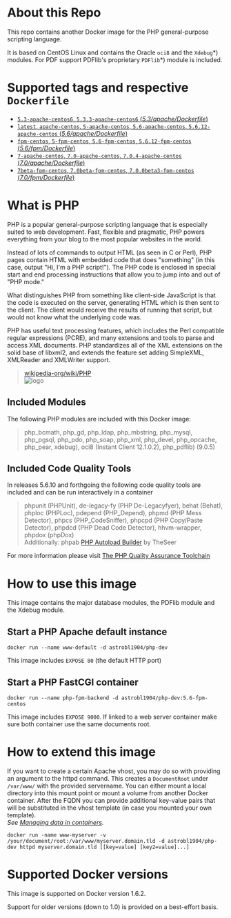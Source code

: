 # About this Repo

This repo contains another Docker image for the PHP general-purpose scripting language.

It is based on CentOS Linux and contains the Oracle `oci8` and the
`Xdebug`\*) modules. For PDF support PDFlib's proprietary `PDFlib`\*) module is
included.

# Supported tags and respective `Dockerfile`

- [`5.3-apache-centos6`, `5.3.3-apache-centos6` (*5.3/apache/Dockerfile*)](https://github.com/astrobl1904/docker-library/tree/master/php-dev/5.3/apache/Dockerfile)
- [`latest`, `apache-centos`, `5-apache-centos`, `5.6-apache-centos`, `5.6.12-apache-centos` (*5.6/apache/Dockerfile*)](https://github.com/astrobl1904/docker-library/tree/master/php-dev/5.6/apache/Dockerfile)
- [`fpm-centos`, `5-fpm-centos`, `5.6-fpm-centos`, `5.6.12-fpm-centos` (*5.6/fpm/Dockerfile*)](https://github.com/astrobl1904/docker-library/tree/master/php-dev/5.6/fpm/Dockerfile)
- [`7-apache-centos`, `7.0-apache-centos`, `7.0.4-apache-centos` (*7.0/apache/Dockerfile*)](https://github.com/astrobl1904/docker-library/tree/master/php-dev/7.0/apache/Dockerfile)
- [`7beta-fpm-centos`, `7.0beta-fpm-centos`, `7.0.0beta3-fpm-centos` (*7.0/fpm/Dockerfile*)](https://github.com/astrobl1904/docker-library/tree/master/php-dev/7.0/fpm/Dockerfile)

# What is PHP

PHP is a popular general-purpose scripting language that is especially suited to web development.
Fast, flexible and pragmatic, PHP powers everything from your blog to the most popular websites in the world.

Instead of lots of commands to output HTML (as seen in C or Perl), PHP pages contain HTML with embedded code that does "something" (in this case, output "Hi, I'm a PHP script!"). The PHP code is enclosed in special start and end processing instructions <?php and ?> that allow you to jump into and out of "PHP mode."

What distinguishes PHP from something like client-side JavaScript is that the code is executed on the server, generating HTML which is then sent to the client. The client would receive the results of running that script, but would not know what the underlying code was.

PHP has useful text processing features, which includes the Perl compatible regular expressions (PCRE), and many extensions and tools to parse and access XML documents. PHP standardizes all of the XML extensions on the solid base of libxml2, and extends the feature set adding SimpleXML, XMLReader and XMLWriter support.

> [wikipedia-org/wiki/PHP](http://en.wikipedia.org/wiki/PHP)  
![logo](http://php.net/images/logos/php-med-trans.png)

## Included Modules

The following PHP modules are included with this Docker image:

> php\_bcmath, php\_gd, php\_ldap, php\_mbstring, php\_mysql, php\_pgsql, php\_pdo, php\_soap, php\_xml, php\_devel, php\_opcache, php\_pear, 
> xdebug), oci8 (Instant Client 12.1.0.2), php\_pdflib) (9.0.5)

## Included Code Quality Tools ##

In releases 5.6.10 and forthgoing the following code quality tools are included and can be run interactively in a container

> phpunit (PHPUnit), de-legacy-fy (PHP De-Legacyfyer), behat (Behat), phploc (PHPLoc), pdepend (PHP\_Depend), phpmd (PHP Mess Detector),
> phpcs (PHP\_CodeSniffer), phpcpd (PHP Copy/Paste Detector), phpdcd (PHP Dead Code Detector), hhvm-wrapper, phpdox (phpDox)  
> Additionally: phpab [PHP Autoload Builder](https://github.com/theseer/Autoload) by TheSeer

For more information please visit [The PHP Quality Assurance Toolchain](http://phpqatools.org)

# How to use this image

This image contains the major database modules, the PDFlib module and the Xdebug module.

## Start a PHP Apache default instance

    docker run --name www-default -d astrobl1904/php-dev
    
This image includes `EXPOSE 80` (the default HTTP port)

## Start a PHP FastCGI container

    docker run --name php-fpm-backend -d astrobl1904/php-dev:5.6-fpm-centos
    
This image includes `EXPOSE 9000`. If linked to a web server container make sure both container use the same documents root.

# How to extend this image

If you want to create a certain Apache vhost, you may do so with providing an argument to the httpd command. This creates a `DocumentRoot` under `/var/www/` with the provided servername. You can either mount a local directory into this mount point or mount a volume from another Docker container. After the FQDN you can provide additional key-value pairs that will be substituted in the vhost template (in case you mounted your own template).  
_See [Managing data in containers](https://docs.docker.com/userguide/dockervolumes/#volume)._

    docker run -name www-myserver -v /your/document/root:/var/www/myserver.domain.tld -d astrobl1904/php-dev httpd myserver.domain.tld [[key=value] [key2=value]...]

# Supported Docker versions

This image is supported on Docker version 1.6.2.

Support for older versions (down to 1.0) is provided on a best-effort basis.
